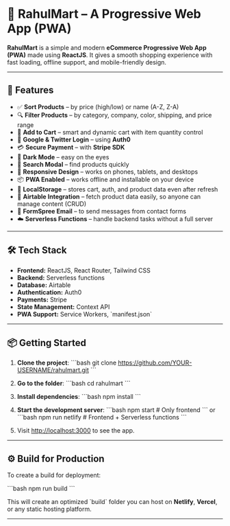 # 🛒 RahulMart – A Progressive Web App (PWA)

**RahulMart** is a simple and modern **eCommerce Progressive Web App (PWA)** made using **ReactJS**. It gives a smooth shopping experience with fast loading, offline support, and mobile-friendly design.

---

## 🚀 Features

- ✅ **Sort Products** – by price (high/low) or name (A-Z, Z-A)
- 🔍 **Filter Products** – by category, company, color, shipping, and price range
- 🛒 **Add to Cart** – smart and dynamic cart with item quantity control
- 🔐 **Google & Twitter Login** – using **Auth0**
- 💳 **Secure Payment** – with **Stripe SDK**
- 🌙 **Dark Mode** – easy on the eyes
- 🔎 **Search Modal** – find products quickly
- 📱 **Responsive Design** – works on phones, tablets, and desktops
- 📦 **PWA Enabled** – works offline and installable on your device
- 💾 **LocalStorage** – stores cart, auth, and product data even after refresh
- 🔗 **Airtable Integration** – fetch product data easily, so anyone can manage content (CRUD)
- 📧 **FormSpree Email** – to send messages from contact forms
- ☁️ **Serverless Functions** – handle backend tasks without a full server

---

## 🛠️ Tech Stack

- **Frontend:** ReactJS, React Router, Tailwind CSS
- **Backend:** Serverless functions
- **Database:** Airtable
- **Authentication:** Auth0
- **Payments:** Stripe
- **State Management:** Context API
- **PWA Support:** Service Workers, \`manifest.json\`

---

## 📦 Getting Started

1. **Clone the project**:
   \`\`\`bash
   git clone https://github.com/YOUR-USERNAME/rahulmart.git
   \`\`\`

2. **Go to the folder**:
   \`\`\`bash
   cd rahulmart
   \`\`\`

3. **Install dependencies**:
   \`\`\`bash
   npm install
   \`\`\`

4. **Start the development server**:
   \`\`\`bash
   npm start # Only frontend
   \`\`\`
   or
   \`\`\`bash
   npm run netlify # Frontend + Serverless functions
   \`\`\`

5. Visit [http://localhost:3000](http://localhost:3000) to see the app.

---

## ⚙️ Build for Production

To create a build for deployment:

\`\`\`bash
npm run build
\`\`\`

This will create an optimized \`build\` folder you can host on **Netlify**, **Vercel**, or any static hosting platform.

---
